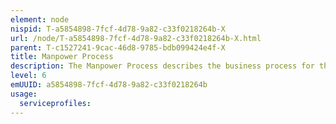 ```yaml
---
element: node
nispid: T-a5854898-7fcf-4d78-9a82-c33f0218264b-X
url: /node/T-a5854898-7fcf-4d78-9a82-c33f0218264b-X.html
parent: T-c1527241-9cac-46d8-9785-bdb099424e4f-X
title: Manpower Process
description: The Manpower Process describes the business process for the analysis of manpower requirements and planning appropriate personnel resource solutions.
level: 6
emUUID: a5854898-7fcf-4d78-9a82-c33f0218264b
usage:
  serviceprofiles:
---
```

